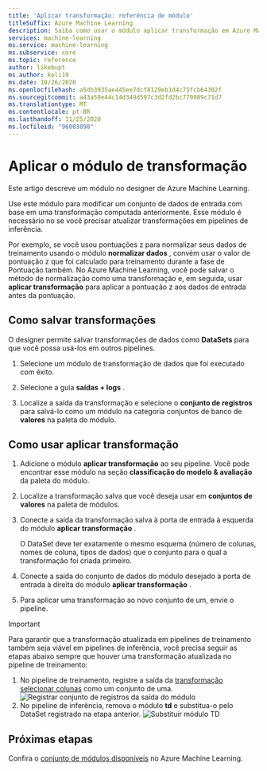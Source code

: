 ```yaml
---
title: 'Aplicar transformação: referência de módulo'
titleSuffix: Azure Machine Learning
description: Saiba como usar o módulo aplicar transformação em Azure Machine Learning para modificar um conjunto de dados de entrada com base em uma transformação computada anteriormente.
services: machine-learning
ms.service: machine-learning
ms.subservice: core
ms.topic: reference
author: likebupt
ms.author: keli19
ms.date: 10/26/2020
ms.openlocfilehash: a5db3935ae445ee7dcf8129eb1d4c75fcb64302f
ms.sourcegitcommit: a43a59e44c14d349d597c3d2fd2bc779989c71d7
ms.translationtype: MT
ms.contentlocale: pt-BR
ms.lasthandoff: 11/25/2020
ms.locfileid: "96003898"
---
```

# <a name="apply-transformation-module"></a>Aplicar o módulo de transformação

Este artigo descreve um módulo no designer de Azure Machine Learning.

Use este módulo para modificar um conjunto de dados de entrada com base em uma transformação computada anteriormente. Esse módulo é necessário no se você precisar atualizar transformações em pipelines de inferência.

Por exemplo, se você usou pontuações z para normalizar seus dados de treinamento usando o módulo **normalizar dados** , convém usar o valor de pontuação z que foi calculado para treinamento durante a fase de Pontuação também. No Azure Machine Learning, você pode salvar o método de normalização como uma transformação e, em seguida, usar **aplicar transformação** para aplicar a pontuação z aos dados de entrada antes da pontuação.

## <a name="how-to-save-transformations"></a>Como salvar transformações

O designer permite salvar transformações de dados como **DataSets** para que você possa usá-los em outros pipelines.

1. Selecione um módulo de transformação de dados que foi executado com êxito.

1. Selecione a guia **saídas + logs** .

1. Localize a saída da transformação e selecione o **conjunto de registros** para salvá-lo como um módulo na categoria conjuntos de banco de **valores** na paleta do módulo.

## <a name="how-to-use-apply-transformation"></a>Como usar aplicar transformação  
  
1. Adicione o módulo **aplicar transformação** ao seu pipeline. Você pode encontrar esse módulo na seção **classificação do modelo & avaliação** da paleta do módulo. 
  
1. Localize a transformação salva que você deseja usar em **conjuntos de valores** na paleta de módulos.

1. Conecte a saída da transformação salva à porta de entrada à esquerda do módulo **aplicar transformação** .

    O DataSet deve ter exatamente o mesmo esquema (número de colunas, nomes de coluna, tipos de dados) que o conjunto para o qual a transformação foi criada primeiro.  
  
1. Conecte a saída do conjunto de dados do módulo desejado à porta de entrada à direita do módulo **aplicar transformação** .
  
1. Para aplicar uma transformação ao novo conjunto de um, envie o pipeline.  

> [!IMPORTANT]
> Para garantir que a transformação atualizada em pipelines de treinamento também seja viável em pipelines de inferência, você precisa seguir as etapas abaixo sempre que houver uma transformação atualizada no pipeline de treinamento:
> 1. No pipeline de treinamento, registre a saída da [transformação selecionar colunas](select-columns-transform.md) como um conjunto de uma.
> ![Registrar conjunto de registros da saída do módulo](media/module/select-columns-transform-register-dataset.png)
> 1. No pipeline de inferência, remova o módulo **td** e substitua-o pelo DataSet registrado na etapa anterior.
> ![Substituir módulo TD](media/module/replace-tranformation-directory.png)

## <a name="next-steps"></a>Próximas etapas

Confira o [conjunto de módulos disponíveis](module-reference.md) no Azure Machine Learning. 